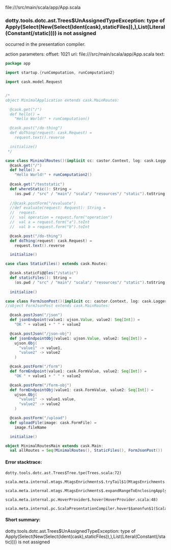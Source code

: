file://<WORKSPACE>/src/main/scala/app/App.scala
### dotty.tools.dotc.ast.Trees$UnAssignedTypeException: type of Apply(Select(New(Select(Ident(cask),staticFiles)),<init>),List(Literal(Constant(/static)))) is not assigned

occurred in the presentation compiler.

action parameters:
offset: 1021
uri: file://<WORKSPACE>/src/main/scala/app/App.scala
text:
```scala
package app

import startup.{runComputation, runComputation2}

import cask.model.Request


/*
object MinimalApplication extends cask.MainRoutes:

  @cask.get("/")
  def hello() =
    "Hello World!" + runComputation()

  @cask.post("/do-thing")
  def doThing(request: cask.Request) =
    request.text().reverse

  initialize()
 */

case class MinimalRoutes()(implicit cc: castor.Context, log: cask.Logger) extends cask.Routes:
  @cask.get("/")
  def hello() =
    "Hello World!" + runComputation2()
  
  @cask.get("/teststatic")
  def whereStatic(): String =
    (os.pwd / "src" / "main"/ "scala"/ "resources"/ "static").toString
  
  //@cask.postForm("/evaluate")
  //def evaluate(request: Request): String =
  //  request.
  //  val operation = request.form("operation")
  //  val a = request.form("a").toInt
  //  val b = request.form("b").toInt

  @cask.post("/do-thing")
  def doThing(request: cask.Request) =
    request.text().reverse

  initialize()

case class StaticFiles() extends cask.Routes:

  @cask.staticFi@@les("/static")
  def staticFiles(): String =
    (os.pwd / "src" / "main"/ "scala"/ "resources"/ "static").toString
  
  initialize()

case class FormJsonPost()(implicit cc: castor.Context, log: cask.Logger) extends cask.Routes:
//object FormJsonPost extends cask.MainRoutes:

  @cask.postJson("/json")
  def jsonEndpoint(value1: ujson.Value, value2: Seq[Int]) =
    "OK " + value1 + " " + value2

  @cask.postJson("/json-obj")
  def jsonEndpointObj(value1: ujson.Value, value2: Seq[Int]) =
    ujson.Obj(
      "value1" -> value1,
      "value2" -> value2
    )

  @cask.postForm("/form")
  def formEndpoint(value1: cask.FormValue, value2: Seq[Int]) =
    "OK " + value1 + " " + value2

  @cask.postForm("/form-obj")
  def formEndpointObj(value1: cask.FormValue, value2: Seq[Int]) =
    ujson.Obj(
      "value1" -> value1.value,
      "value2" -> value2
    )

  @cask.postForm("/upload")
  def uploadFile(image: cask.FormFile) =
    image.fileName

  initialize()

object MinimalRoutesMain extends cask.Main:
  val allRoutes = Seq(MinimalRoutes(), StaticFiles(), FormJsonPost())
```



#### Error stacktrace:

```
dotty.tools.dotc.ast.Trees$Tree.tpe(Trees.scala:72)
	scala.meta.internal.mtags.MtagsEnrichments$.tryTail$1(MtagsEnrichments.scala:262)
	scala.meta.internal.mtags.MtagsEnrichments$.expandRangeToEnclosingApply(MtagsEnrichments.scala:279)
	scala.meta.internal.pc.HoverProvider$.hover(HoverProvider.scala:48)
	scala.meta.internal.pc.ScalaPresentationCompiler.hover$$anonfun$1(ScalaPresentationCompiler.scala:329)
```
#### Short summary: 

dotty.tools.dotc.ast.Trees$UnAssignedTypeException: type of Apply(Select(New(Select(Ident(cask),staticFiles)),<init>),List(Literal(Constant(/static)))) is not assigned